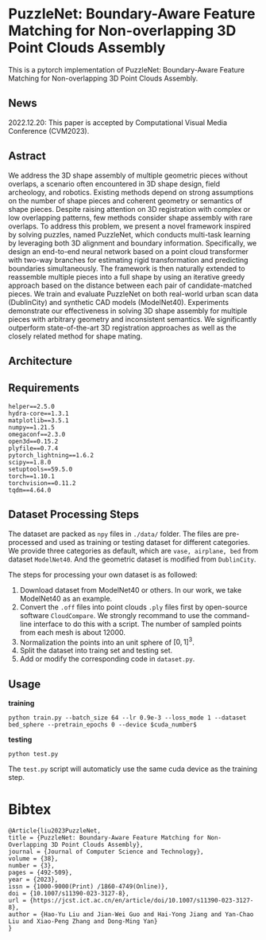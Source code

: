 # PuzzleNet: Boundary-Aware Feature Matching for Non-overlapping 3D Point Clouds Assembly

This is a pytorch implementation of PuzzleNet: Boundary-Aware Feature Matching for Non-overlapping 3D Point Clouds Assembly.

## News

2022.12.20: This paper is accepted by Computational Visual Media Conference (CVM2023).

## Astract

We address the 3D shape assembly of multiple geometric pieces without overlaps, a scenario often encountered in 3D shape design, field archeology, and robotics. Existing methods depend on strong assumptions on the number of shape pieces and coherent geometry or semantics of shape pieces. Despite raising attention on 3D registration with complex or low overlapping patterns, few methods consider shape assembly with rare overlaps. To address this problem, we present a novel framework inspired by solving puzzles, named PuzzleNet, which conducts multi-task learning by leveraging both 3D alignment and boundary information. Specifically, we design an end-to-end neural network based on a point cloud transformer with two-way branches for estimating rigid transformation and predicting boundaries simultaneously. The framework is then naturally extended to reassemble multiple pieces into a full shape by using an iterative greedy approach based on the distance between each pair of candidate-matched pieces. We train and evaluate PuzzleNet on both real-world urban scan data (DublinCity) and synthetic CAD models (ModelNet40). Experiments demonstrate our effectiveness in solving 3D shape assembly for multiple pieces with arbitrary geometry and inconsistent semantics. We significantly outperform state-of-the-art 3D registration approaches as well as the closely related method for shape mating.

## Architecture



## Requirements

```
helper==2.5.0
hydra-core==1.3.1
matplotlib==3.5.1
numpy==1.21.5
omegaconf==2.3.0
open3d==0.15.2
plyfile==0.7.4
pytorch_lightning==1.6.2
scipy==1.8.0
setuptools==59.5.0
torch==1.10.1
torchvision==0.11.2
tqdm==4.64.0
```

## Dataset Processing Steps

The dataset are packed as `npy` files in `./data/` folder. The files are pre-processed and used as training or testing dataset for different categories.  We provide three categories as default, which are `vase, airplane, bed` from dataset `ModelNet40`. And the geometric dataset is modified from `DublinCity`. 

The steps for processing your own dataset is as followed:

1. Download dataset from ModelNet40 or others. In our work, we take ModelNet40 as an example.
2. Convert the `.off` files into point clouds `.ply`  files first by open-source software `CloudCompare`. We strongly recommand to use the command-line interface to do this with a script. The number of sampled points from each mesh is  about 12000.
3. Normalization the points into an unit sphere of $[0,1]^3$.
4. Split the dataset into traing set and testing set.
5. Add or modify the corresponding code in `dataset.py`.

## Usage

**training**

```shell
python train.py --batch_size 64 --lr 0.9e-3 --loss_mode 1 --dataset bed_sphere --pretrain_epochs 0 --device $cuda_number$
```

**testing**

```shell
python test.py
```

The `test.py` script will automaticly use the same cuda device as the training step.

# Bibtex
```
@Article{liu2023PuzzleNet,
title = {PuzzleNet: Boundary-Aware Feature Matching for Non-Overlapping 3D Point Clouds Assembly},
journal = {Journal of Computer Science and Technology},
volume = {38},
number = {3},
pages = {492-509},
year = {2023},
issn = {1000-9000(Print) /1860-4749(Online)},
doi = {10.1007/s11390-023-3127-8},	
url = {https://jcst.ict.ac.cn/en/article/doi/10.1007/s11390-023-3127-8},
author = {Hao-Yu Liu and Jian-Wei Guo and Hai-Yong Jiang and Yan-Chao Liu and Xiao-Peng Zhang and Dong-Ming Yan}
}
```
